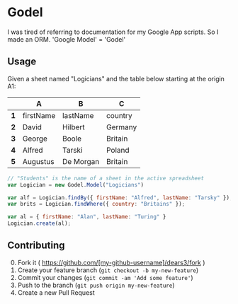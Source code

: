 # Godel

I was tired of referring to documentation for my Google App scripts. So I made
an ORM. 'Google Model' = 'Godel'

## Usage

Given a sheet named "Logicians" and the table below starting at the origin A1:

|       |     A     |     B    |     C    |
|-------|-----------|----------|----------|
| **1** | firstName | lastName |  country |
| **2** | David     | Hilbert  |  Germany |
| **3** | George    | Boole    |  Britain |
| **4** | Alfred    | Tarski   |  Poland  |
| **5** | Augustus  | De Morgan|  Britain |


```js
// "Students" is the name of a sheet in the active spreadsheet
var Logician = new Godel.Model("Logicians") 

var alf = Logician.findBy({ firstName: "Alfred", lastName: "Tarsky" });
var brits = Logician.findWhere({ country: "Britains" });

var al = { firstName: "Alan", lastName: "Turing" }
Logician.create(al);
```

## Contributing

0. Fork it ( https://github.com/[my-github-username]/dears3/fork )
0. Create your feature branch (`git checkout -b my-new-feature`)
0. Commit your changes (`git commit -am 'Add some feature'`)
0. Push to the branch (`git push origin my-new-feature`)
0. Create a new Pull Request

